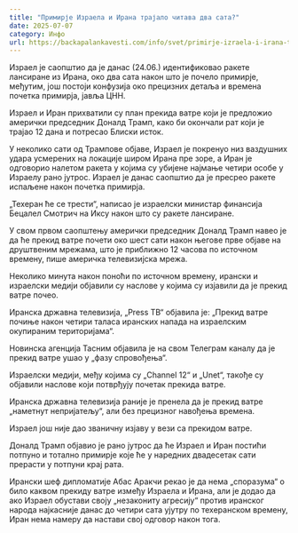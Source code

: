 ```yaml
---
title: "Примирје Израела и Ирана трајало читава два сата?"
date: 2025-07-07
category: Инфо
url: https://backapalankavesti.com/info/svet/primirje-izraela-i-irana-trajalo-citava-dva-sata/
---
```


Израел је саопштио да је данас (24.06.) идентификовао ракете лансиране из Ирана, око два сата након што је почело примирје, међутим, још постоји конфузија око прецизних детаља и времена почетка примирја, јавља ЦНН.

Израел и Иран прихватили су план прекида ватре који је предложио амерички председник Доналд Трамп, како би окончали рат који је трајао 12 дана и потресао Блиски исток.

У неколико сати од Трампове објаве, Израел је покренуо низ ваздушних удара усмерених на локације широм Ирана пре зоре, а Иран је одговорио налетом ракета у којима су убијене најмање четири особе у Израелу рано јутрос. Израел је данас саопштио да је пресрео ракете испаљене након почетка примирја.

„Техеран ће се трести“, написао је израелски министар финансија Бецалел Смотрич на Иксу након што су ракете лансиране.

У свом првом саопштењу амерички председник Доналд Трамп навео је да ће прекид ватре почети око шест сати након његове прве објаве на друштвеним мрежама, што је приближно 12 часова по источном времену, пише америчка телевизијска мрежа.

Неколико минута након поноћи по источном времену, ирански и израелски медији објавили су наслове у којима су изјавили да је прекид ватре почео.

Иранска државна телевизија, „Press ТВ“ објавила је: „Прекид ватре почиње након четири таласа иранских напада на израелским окупираним територијама“.

Новинска агенција Тасним објавила је на свом Телеграм каналу да је прекид ватре ушао у „фазу спровођења“.

Израелски медији, међу којима су „Channel 12“ и „Unet“, такође су објавили наслове који потврђују почетак прекида ватре.

Иранска државна телевизија раније је пренела да је прекид ватре „наметнут непријатељу“, али без прецизног навођења времена.

Израел још није дао званичну изјаву у вези са прекидом ватре.

Доналд Трамп објавио је рано јутрос да ће Израел и Иран постићи потпуно и тотално примирје које ће у наредних двадесетак сати прерасти у потпуни крај рата.

Ирански шеф дипломатије Абас Аракчи рекао је да нема „споразума“ о било каквом прекиду ватре између Израела и Ирана, али је додао да ако Израел обустави своју „незакониту агресију“ против иранског народа најкасније данас до четири сата ујутру по техеранском времену, Иран нема намеру да настави свој одговор након тога.
